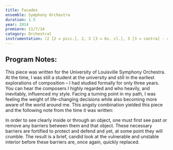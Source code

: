 ```yaml
---
title: Facades
ensemble: Symphony Orchestra
duration: 1.5
year: 2014
premiere: 11/7/14
category: Orchestral
instrumentation: (2 [2 = picc.], 2, 3 [3 = bs. cl.], 3 [3 = contra] - 4, 3, 3 [3 = bs. tbn.], 1 - timp., 2 perc. - strings)
---
```


## Program Notes:

This piece was written for the University of Louisville Symphony Orchestra. At the time, I was still a student at the university and still in the earliest explorations of composition – I had studied formally for only three years. You can hear the composers I highly regarded and who heavily, and inevitably, influenced my style. Facing a turning point in my path, I was feeling the weight of life-changing decisions while also becoming more aware of the world around me. This angsty combination yielded this piece and the following note from the time it was written:

In order to see clearly inside or through an object, one must first see past or remove any barriers between them and that object. These necessary barriers are fortified to protect and defend and yet, at some point they will crumble. The result is a brief, candid look at the vulnerable and unstable interior before these barriers are, once again, quickly replaced.
